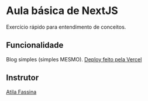 # Aula básica de NextJS

Exercício rápido para entendimento de conceitos.

## Funcionalidade

Blog simples (simples MESMO).
[Deploy feito pela Vercel](https://aula-nextjs.vercel.app/)

## Instrutor
[Atila Fassina](https://www.udemy.com/course/nextjs-desde-o-comeco)
